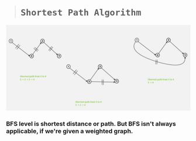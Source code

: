 > # ```Shortest Path Algorithm```
![shortest_path_example](shortest_path-1.jpg)

### BFS level is shortest distance or path. But BFS isn't always applicable, if we're given a weighted graph.